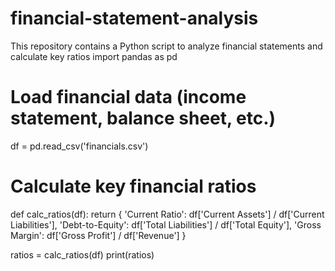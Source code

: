 # financial-statement-analysis
This repository contains a Python script to analyze financial statements and calculate key ratios
import pandas as pd

# Load financial data (income statement, balance sheet, etc.)
df = pd.read_csv('financials.csv')

# Calculate key financial ratios
def calc_ratios(df):
    return {
        'Current Ratio': df['Current Assets'] / df['Current Liabilities'],
        'Debt-to-Equity': df['Total Liabilities'] / df['Total Equity'],
        'Gross Margin': df['Gross Profit'] / df['Revenue']
    }

ratios = calc_ratios(df)
print(ratios)

